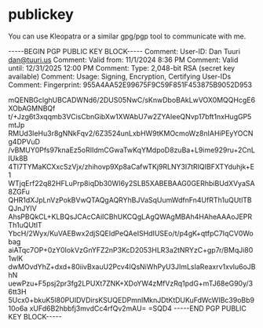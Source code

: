 # publickey
You can use Kleopatra or a similar gpg/pgp tool to communicate with me.

-----BEGIN PGP PUBLIC KEY BLOCK-----
Comment: User-ID: Dan Tuuri <dan@tuuri.us>
Comment: Valid from: 11/1/2024 8:36 PM
Comment: Valid until: 12/31/2025 12:00 PM
Comment: Type: 2,048-bit RSA (secret key available)
Comment: Usage: Signing, Encryption, Certifying User-IDs
Comment: Fingerprint: 955A4AA52E99675F9C59F851F453875B9052D953


mQENBGclghUBCADWNd6/2DUS05NwC/sKnwDboBAkLwVOX0MQQHcgE6XObAGMNBQf
t/+Jzg6t3xqqmb3VCisCbnGibXw1XWAbU7w2ZYAIeeQNvp17bft1nxHugGP5mtJp
RMUd3leHu3r8gNNkFqv2/6Z3524unLxbHW9tKMOcmoWz8nIAHiPEyYOCNg4DPVuD
/vBMUY0Pfs97knaEz5oRIIdmCGwaTwKqYMdpoD8zuBa+L9ime929ru+2CnLIUk8B
4Tl7TYMaKCXxcSzVjx/zhihovp9Xp8aCafwTKj9RLNY3I7tRIQIBFXTYduhjk+E1
WTjqErf22q82HFLuPrp8iqDb30WI6y2SLB5XABEBAAG0GERhbiBUdXVyaSA8ZGFu
QHR1dXJpLnVzPokBVwQTAQgAQRYhBJVaSqUumWdfnFn4UfRTh1uQUtlTBQJnJYIV
AhsPBQkCL+KLBQsJCAcCAiICBhUKCQgLAgQWAgMBAh4HAheAAAoJEPRTh1uQUtlT
YbcH/2Wyx/KuVAEBwx2djSQEIdPeQAeISHdIUSEo/t/p4gK+qtfpC7IqCV0Wobag
aiATqc7OP+0zY0IokVzGnYFZ2nP3KcD2053HLR3a2tNRYzC+gp7r/BMqJi801wlK
dwMOvdYhZ+dxd+80iivBxauU2Pcv4IQsNiWhPyU3JImLsIaReaxrv1xvlu6oJBhN
uewPzu+F5psj2pr3fg2LPUXt7ZNK+XDoYW4zMfVzRq1pdG+mTJ68eG90y/36tt3H
5Ucx0+bkuK5l80PUIDVDirsKSUQEDPmnIMknJDtKtDUKuFdWcWIBc39oBb910o6a
xUFd6B2hbbfj3mvdCc4rfQv2mAU=
=SQD4
-----END PGP PUBLIC KEY BLOCK-----

